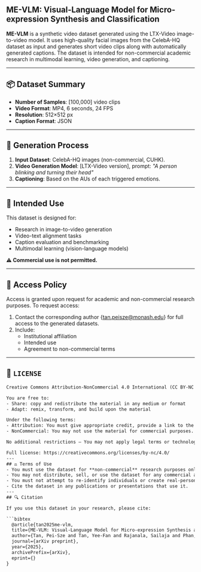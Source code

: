 ## ME-VLM: Visual-Language Model for Micro-expression Synthesis and Classification


**ME-VLM** is a synthetic video dataset generated using the LTX-Video image-to-video model. It uses high-quality facial images from the CelebA-HQ dataset as input and generates short video clips along with automatically generated captions. The dataset is intended for non-commercial academic research in multimodal learning, video generation, and captioning.

---

## 📦 Dataset Summary

- **Number of Samples**: [100,000] video clips
- **Video Format**: MP4, 6 seconds, 24 FPS
- **Resolution**: 512×512 px
- **Caption Format**: JSON

---

## 🧠 Generation Process

1. **Input Dataset**: CelebA-HQ images (non-commercial, CUHK).
2. **Video Generation Model**: [LTX-Video version], prompt: _"A person blinking and turning their head"_
3. **Captioning**: Based on the AUs of each triggered emotions.

---

## 🧪 Intended Use

This dataset is designed for:
- Research in image-to-video generation
- Video-text alignment tasks
- Caption evaluation and benchmarking
- Multimodal learning (vision-language models)

**⚠️ Commercial use is not permitted.**

---

## 🔐 Access Policy

Access is granted upon request for academic and non-commercial research purposes. To request access:

1. Contact the corresponding author {tan.peisze@monash.edu} for full access to the generated datasets. 
2. Include:
   - Institutional affiliation
   - Intended use
   - Agreement to non-commercial terms

---

## 📜 `LICENSE`

```txt
Creative Commons Attribution-NonCommercial 4.0 International (CC BY-NC 4.0)

You are free to:
- Share: copy and redistribute the material in any medium or format
- Adapt: remix, transform, and build upon the material

Under the following terms:
- Attribution: You must give appropriate credit, provide a link to the license, and indicate if changes were made.
- NonCommercial: You may not use the material for commercial purposes.

No additional restrictions — You may not apply legal terms or technological measures that legally restrict others from doing anything the license permits.

Full license: https://creativecommons.org/licenses/by-nc/4.0/
---
## ⚖️ Terms of Use
- You must use the dataset for **non-commercial** research purposes only.
- You may not distribute, sell, or use the dataset for any commercial application.
- You must not attempt to re-identify individuals or create real-person likenesses from the dataset.
- Cite the dataset in any publications or presentations that use it.
---
## 🔍 Citation

If you use this dataset in your research, please cite:

```bibtex
  @article{tan2025me-vlm,
  title={ME-VLM: Visual-Language Model for Micro-expression Synthesis and Classification},
  author={Tan, Pei-Sze and Tan, Yee-Fan and Rajanala, Sailaja and Phan, Raphael C.W and Ong, Huey-Fang},
  journal={arXiv preprint},
  year={2025},
  archivePrefix={arXiv},
  eprint={}
}

